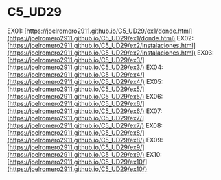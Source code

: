 # C5_UD29

EX01: [https://joelromero2911.github.io/C5_UD29/ex1/donde.html](https://joelromero2911.github.io/C5_UD29/ex1/donde.html)
EX02: [https://joelromero2911.github.io/C5_UD29/ex2/instalaciones.html](https://joelromero2911.github.io/C5_UD29/ex2/instalaciones.html)
EX03: [https://joelromero2911.github.io/C5_UD29/ex3/](https://joelromero2911.github.io/C5_UD29/ex3/)
EX04: [https://joelromero2911.github.io/C5_UD29/ex4/](https://joelromero2911.github.io/C5_UD29/ex4/)
EX05: [https://joelromero2911.github.io/C5_UD29/ex5/](https://joelromero2911.github.io/C5_UD29/ex5/)
EX06: [https://joelromero2911.github.io/C5_UD29/ex6/](https://joelromero2911.github.io/C5_UD29/ex6/)
EX07: [https://joelromero2911.github.io/C5_UD29/ex7/](https://joelromero2911.github.io/C5_UD29/ex7/)
EX08: [https://joelromero2911.github.io/C5_UD29/ex8/](https://joelromero2911.github.io/C5_UD29/ex8/)
EX09: [https://joelromero2911.github.io/C5_UD29/ex9/](https://joelromero2911.github.io/C5_UD29/ex9/)
EX10: [https://joelromero2911.github.io/C5_UD29/ex10/](https://joelromero2911.github.io/C5_UD29/ex10/)
